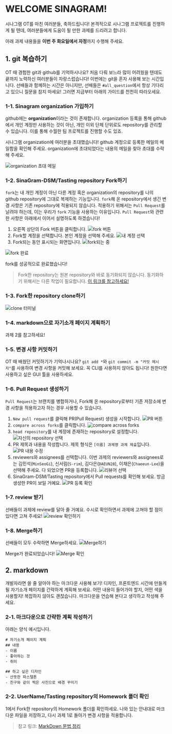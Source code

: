 # WELCOME SINAGRAM!

시나그램 OT를 마친 여러분들, 축하드립니다! 본격적으로 시나그램 프로젝트를 진행하게 될 텐데, 여러분들에게 도움이 될 만한 과제를 드리려고 합니다.

아래 과제 내용들을 **이번 주 화요일에서  자정**까지 수행해 주세요.

## 1. git 복습하기

OT 때 경험한 git과 github를 기억하시나요? 처음 다뤄 보느라 많이 어려웠을 텐데도 끝까지 노력하신 여러분들이 자랑스럽습니다! 이번에는 git을 혼자 사용해 보는 시간입니다. 선배들과 함께하는 시간은 아니지만, 선배들은 `#all_question`에서 항상 기다리고 있으니 질문을 참지 마세요! 그러면 지금부터 아래의 가이드를 천천히 따라오세요.

### 1-1. Sinagram organization 가입하기

github에는 **organization**이라는 것이 존재합니다. organization 등록을 통해 github에서 개인 계정만 사용하는 것이 아닌, 개인 이외 단체 단위로도 repository를 관리할 수 있습니다. 이를 통해 수월한 팀 프로젝트를 진행할 수도 있죠.

시나그램 organization에 여러분을 초대했습니다! github 계정으로 등록한 메일의 메일함을 확인해 주세요. organization에 초대되었다는 내용의 메일을 찾아 초대를 수락해 주세요.

![organization 초대 메일](./../assets/OT-01.png)

### 1-2. SinaGram-DSM/Tasting repository Fork하기

`fork`는 내 개인 계정이 아닌 다른 계정 혹은 organization의 repository를 나의 github repository에 그대로 복제하는 기능입니다. `fork`해 온 repository에서 생긴 변경 사항은 기존 repository에 적용되지 않습니다. 적용하기 위해서는 `Pull Request`를 날려야 하는데, 이는 우리가 `fork` 기능을 사용하는 이유입니다. `Pull Request`와 관련한 사항은 아래에서 이어서 설명하도록 하겠습니다!

1. 오른쪽 상단의 Fork 버튼을 클릭합니다.
   ![fork 버튼](./../assets/OT-02.png)
2. Fork할 계정을 선택합니다. 본인 계정을 선택해 주세요.
   ![내 계정 선택](./../assets/OT-03.png)
3. Fork되는 동안 표시되는 화면입니다.
   ![fork되는 중](./../assets/OT-04.png)

![fork 완료](./../assets/OT-05.png)

fork를 성공적으로 완료했습니다!

> Fork한 repository는 원본 repository와 바로 동기화되지 않습니다. 동기화하기 위해서는 다른 작업이 필요합니다. [이 링크를 참고하세요!](https://json.postype.com/post/210431)

### 1-3. Fork한 repository clone하기

![clone 터미널](./../assets/OT-06.png)

### 1-4. markdown으로 자기소개 페이지 계획하기

과제 2를 참고하세요!

### 1-5. 변경 사항 커밋하기

OT 때 배웠던 커밋하기가 기억나시나요? `git add *`와 `git commit -m "커밋 메시지"`를 사용하여 변경 사항을 커밋해 보세요. 꼭 CLI를 사용하지 않아도 됩니다! 원한다면 사용하고 싶은 GUI 툴을 사용하세요.

### 1-6. Pull Request 생성하기

`Pull Request`는 브랜치를 병합하거나, Fork해 온 repository로부터 기존 저장소에 변경 사항을 적용하고자 하는 경우 사용할 수 있습니다.

1. `New pull request`를 클릭해 PR(Pull Request) 생성을 시작합니다.
   ![PR 버튼](./../assets/OT-07.png)
2. `compare across forks`를 클릭합니다.
   ![compare across forks](./../assets/OT-08.png)
3. `head repository`를 내 계정에 존재하는 repository로 설정합니다.
   ![자신의 repository 선택](./../assets/OT-09.png)
4. PR 제목과 내용을 작성합니다. 제목 형식은 `[이름] 과제명 과제 제출`입니다.
   ![PR 내용 수정](./../assets/OT-10.png)
5. reviewers와 assignees를 선택합니다. 이번 과제의 reviewers와 assignees로는 김민석(`MinSeoGi`), 신서림(`S-rim`), 김다은(`DAEUN28`), 이채은(`Chaeeun-Lee`)을 선택해 주세요. 다 되었으면 PR을 등록합니다.
   ![리뷰어 선택](./../assets/OT-11.png)
6. SinaGram-DSM/Tasting repository에서 Pull requests를 확인해 보세요. 방금 생성한 PR이 보일 거예요.
   ![PR 등록 확인](./../assets/OT-12.png)

### 1-7. review 받기

선배들이 과제에 review를 달아 줄 거예요. 수시로 확인하면서 과제에 고쳐야 할 점이 있다면 고쳐 주세요!
![review 확인하기](./../assets/OT-13.png)

### 1-8. Merge하기

선배들이 모두 수락하면 Merge하세요.
![Merge하기](./../assets/OT-14.png)

Merge가 완료되었습니다!
![Merge 확인](./../assets/OT-15.png)

## 2. markdown

개발자라면 쓸 줄 알아야 하는 마크다운 사용해 보기! 디자인, 프론트엔드 시간에 만들게 될 자기소개 페이지를 간략하게 계획해 보세요. 어떤 내용이 들어가야 할지, 어떤 색을 사용할지! 복잡하지 않아도 괜찮습니다. 마크다운을 연습해 본다고 생각하고 작성해 주세요.

### 2-1. 마크다운으로 간략한 계획 작성하기

아래는 양식 예시입니다.

```
# 자기소개 페이지 계획
## 내용
- 이름
- 좋아하는 것
- 취미

## 하고 싶은 디자인
- 산뜻한 파스텔톤
- 친구와 같이 찍은 사진으로 배경 꾸미기
```

### 2-2. UserName/Tasting repository의 Homework 폴더 확인

1에서 Fork한 repository의 Homework 폴더를 확인하세요. 나와 있는 안내대로 마크다운 파일을 저장하고, 다시 과제 1로 돌아가 변경 사항을 적용합니다.

> 참고 링크: [MarkDown 문법 정리](https://heropy.blog/2017/09/30/markdown/)
